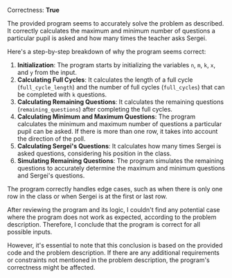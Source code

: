 Correctness: **True**

The provided program seems to accurately solve the problem as described. It correctly calculates the maximum and minimum number of questions a particular pupil is asked and how many times the teacher asks Sergei.

Here's a step-by-step breakdown of why the program seems correct:

1.  **Initialization**: The program starts by initializing the variables `n`, `m`, `k`, `x`, and `y` from the input.
2.  **Calculating Full Cycles**: It calculates the length of a full cycle (`full_cycle_length`) and the number of full cycles (`full_cycles`) that can be completed with `k` questions.
3.  **Calculating Remaining Questions**: It calculates the remaining questions (`remaining_questions`) after completing the full cycles.
4.  **Calculating Minimum and Maximum Questions**: The program calculates the minimum and maximum number of questions a particular pupil can be asked. If there is more than one row, it takes into account the direction of the poll.
5.  **Calculating Sergei's Questions**: It calculates how many times Sergei is asked questions, considering his position in the class.
6.  **Simulating Remaining Questions**: The program simulates the remaining questions to accurately determine the maximum and minimum questions and Sergei's questions.

The program correctly handles edge cases, such as when there is only one row in the class or when Sergei is at the first or last row.

After reviewing the program and its logic, I couldn't find any potential case where the program does not work as expected, according to the problem description. Therefore, I conclude that the program is correct for all possible inputs.

However, it's essential to note that this conclusion is based on the provided code and the problem description. If there are any additional requirements or constraints not mentioned in the problem description, the program's correctness might be affected.